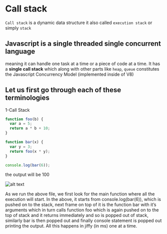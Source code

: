 # Call stack

`Call stack` is a dynamic data structure it also called `execution stack` or simply `stack`

## Javascript is a single threaded single concurrent language

meaning it can handle one task at a time or a piece of code at a time. It has a **single call stack** which along with other parts like `heap`, `queue` constitutes the Javascript Concurrency Model (implemented inside of V8)

## Let us first go through each of these terminologies

1-Call Stack

```js
function foo(b) {
  var a = 5;
  return a * b + 10;
}

function bar(x) {
  var y = 3;
  return foo(x * y);
}

console.log(bar(6));
```

the output will be 100

![alt text](https://miro.medium.com/max/600/1*E3zTWtEOiDWw7d0n7Vp-mA.gif "Logo Title Text 1")

As we run the above file, we first look for the main function where all the execution will start. In the above, it starts from console.log(bar(6)), which is pushed on to the stack, next frame on top of it is the function bar with it’s arguments which in turn calls function foo which is again pushed on to the top of stack and it returns immediately and so is popped out of stack, similarly bar is then popped out and finally console statement is popped out printing the output. All this happens in jiffy (in ms) one at a time.
